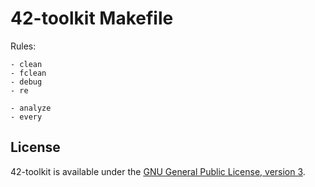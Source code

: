 42-toolkit	Makefile
==========

Rules:

    - clean
    - fclean
    - debug
    - re

    - analyze
    - every

## License

42-toolkit is available under the [GNU General Public License, version 3](LICENSE).

